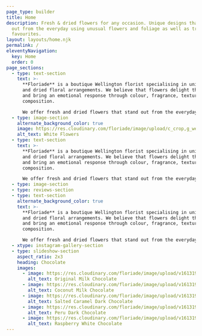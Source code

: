 ```yaml
---
page_type: builder
title: Home
description: Fresh & dried flowers for any occasion. Unique designs that stand
  out from the everyday using unusual flowers and foliage as well as traditional
  favourites.
layout: layouts/home.njk
permalink: /
eleventyNavigation:
  key: Home
  order: 0
page_sections:
  - type: text-section
    text: >-
      **Floriade** is a boutique Wellington florist specialising in unique fresh
      and dried floral arrangements. We believe that flowers delight the senses
      and bring an emotional response through colour, fragrance, texture and
      composition.

      We offer fresh and dried flowers that stand out from the everyday because we like to use unusual flowers and foliage as well as traditional favourites in our designs. Every floral arrangement we create is bespoke and individual.
  - type: image-section
    alternate_background_color: true
    image: https://res.cloudinary.com/floriade/image/upload/c_crop,g_west,w_2000/v1623993789/IMG_8636.heic
    alt_text: White Flowers
  - type: text-section
    text: >-
      **Floriade** is a boutique Wellington florist specialising in unique fresh
      and dried floral arrangements. We believe that flowers delight the senses
      and bring an emotional response through colour, fragrance, texture and
      composition.

      We offer fresh and dried flowers that stand out from the everyday because we like to use unusual flowers and foliage as well as traditional favourites in our designs. Every floral arrangement we create is bespoke and individual.
  - type: image-section
  - type: reviews-section
  - type: text-section
    alternate_background_color: true
    text: >-
      **Floriade** is a boutique Wellington florist specialising in unique fresh
      and dried floral arrangements. We believe that flowers delight the senses
      and bring an emotional response through colour, fragrance, texture and
      composition.

      We offer fresh and dried flowers that stand out from the everyday because we like to use unusual flowers and foliage as well as traditional favourites in our designs. Every floral arrangement we create is bespoke and individual.
  - xtype: instagram-gallery-section
  - type: slideshow-section
    aspect_ratio: 2x3
    heading: Chocolate
    images:
      - image: https://res.cloudinary.com/floriade/image/upload/v1613194579/chocolate/chocolate-3.jpg
        alt_text: Original Milk Chocolate
      - image: https://res.cloudinary.com/floriade/image/upload/v1613194575/chocolate/chocolate-2.jpg
        alt_text: Coconut Milk Chocolate
      - image: https://res.cloudinary.com/floriade/image/upload/v1613194575/chocolate/chocolate-4.jpg
        alt_text: Salted Caramel Dark Chocolate
      - image: https://res.cloudinary.com/floriade/image/upload/v1613194572/chocolate/chocolate-5.jpg
        alt_text: Peru Dark Chocolate
      - image: https://res.cloudinary.com/floriade/image/upload/v1613194571/chocolate/chocolate-1.jpg
        alt_text: Raspberry White Chocolate
---
```

